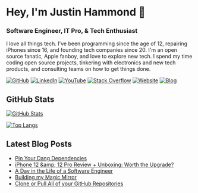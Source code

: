 # Hey, I'm Justin Hammond 👋

### Software Engineer, IT Pro, & Tech Enthusiast

I love all things tech. I've been programming since the age of 12, repairing iPhones since 16, and founding tech companies since 20. I'm an open source fanatic, Apple fanboy, and love to explore new tech. I spend my time coding open source projects, tinkering with electronics and new tech products, and consulting teams on how to get things done.

[![GitHub](https://img.shields.io/badge/GitHub-Justintime50-black)](https://github.com/Justintime50)
[![LinkedIn](https://img.shields.io/badge/LinkedIn-justin--hammond-blue)](https://www.linkedin.com/in/justin-hammond/)
[![YouTube](https://img.shields.io/badge/YouTube-JustinHammond-red)](https://youtube.com/c/JustinHammond)
[![Stack Overflow](https://img.shields.io/badge/Stack&nbsp;Overflow-justin--hammond-orange)](https://stackoverflow.com/users/6064135/justin-hammond?tab=profile)
[![Website](https://img.shields.io/badge/Website-justinpaulhammond.com-green)](https://justinpaulhammond.com)
[![Blog](https://img.shields.io/badge/Blog-blog.justinpaulhammond.com-yellowgreen)](https://blog.justinpaulhammond.com)

## GitHub Stats

[![GitHub Stats](https://github-readme-stats.vercel.app/api?username=Justintime50&show_icons=true&icon_color=805AD5&text_color=718096&bg_color=ffffff00&hide_title=true&include_all_commits=true&count_private=true&hide_border=true)](https://justinpaulhammond.com)

[![Top Langs](https://github-readme-stats.vercel.app/api/top-langs/?username=Justintime50&layout=compact&icon_color=805AD5&text_color=718096&bg_color=ffffff00&hide_border=true&langs_count=8&hide=Hack,Makefile)](https://justinpaulhammond.com)

## Latest Blog Posts

<!-- BLOG-POST-LIST:START -->
- [Pin Your Dang Dependencies](https://blog.justinpaulhammond.com/Justin-Hammond/pin-your-dang-dependencies)
- [iPhone 12 &amp;amp; 12 Pro Review + Unboxing: Worth the Upgrade?](https://blog.justinpaulhammond.com/Justin-Hammond/iphone-12-12-pro-review-unboxing-worth-the-upgrade)
- [A Day in the Life of a Software Engineer](https://blog.justinpaulhammond.com/Justin-Hammond/a-day-in-the-life-of-a-software-engineer)
- [Building my Magic Mirror](https://blog.justinpaulhammond.com/Justin-Hammond/building-my-magic-mirror)
- [Clone or Pull All of your GitHub Repositories](https://blog.justinpaulhammond.com/Justin-Hammond/clone-or-pull-all-of-your-github-repositories)
<!-- BLOG-POST-LIST:END -->
